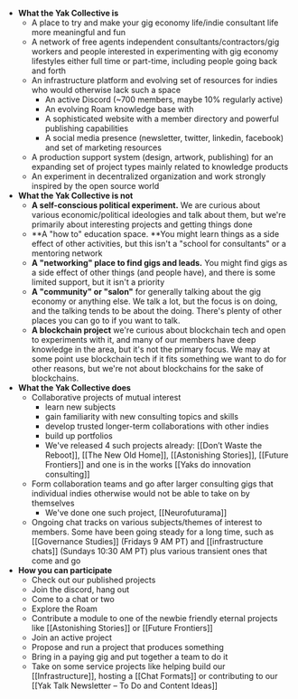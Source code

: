 - **What the Yak Collective is**
    - A place to try and make your gig economy life/indie consultant life more meaningful and fun
    - A network of free agents independent consultants/contractors/gig workers and people interested in experimenting with gig economy lifestyles either full time or part-time, including people going back and forth 
    - An infrastructure platform and evolving set of resources for indies who would otherwise lack such a space
        - An active Discord (~700 members, maybe 10% regularly active)
        - An evolving Roam knowledge base with
        - A sophisticated website with a member directory and powerful publishing capabilities
        - A social media presence (newsletter, twitter, linkedin, facebook) and set of marketing resources
    - A production support system (design, artwork, publishing) for an expanding set of project types mainly related to knowledge products
    - An experiment in decentralized organization and work strongly inspired by the open source world
- **What the Yak Collective is not**
    - **A self-conscious political experiment.** We are curious about various economic/political ideologies and talk about them, but we're primarily about interesting projects and getting things done
    - **A "how to" education space. **You might learn things as a side effect of other activities, but this isn't a "school for consultants" or a mentoring network
    - **A "networking" place to find gigs and leads.** You might find gigs as a side effect of other things (and people have), and there is some limited support, but it isn't a priority
    - **A "community" or "salon"** for generally talking about the gig economy or anything else. We talk a lot, but the focus is on doing, and the talking tends to be about the doing. There's plenty of other places you can go to if you want to talk.
    - **A blockchain project** we're curious about blockchain tech and open to experiments with it, and many of our members have deep knowledge in the area, but it's not the primary focus. We may at some point use blockchain tech if it fits something we want to do for other reasons, but we're not about blockchains for the sake of blockchains.
- **What the Yak Collective does**
    - Collaborative projects of mutual interest
        - learn new subjects
        - gain familiarity with new consulting topics and skills
        - develop trusted longer-term collaborations with other indies
        - build up portfolios
        - We've released 4 such projects already: [[Don’t Waste the Reboot]], [[The New Old Home]], [[Astonishing Stories]], [[Future Frontiers]] and one is in the works [[Yaks do innovation consulting]]
    - Form collaboration teams and go after larger consulting gigs that individual indies otherwise would not be able to take on by themselves 
        - We've done one such project, [[Neurofuturama]]
    - Ongoing chat tracks on various subjects/themes of interest to members. Some have been going steady for a long time, such as [[Governance Studies]] (Fridays 9 AM PT) and [[infrastructure chats]] (Sundays 10:30 AM PT) plus various transient ones that come and go
- **How you can participate**
    - Check out our published projects
    - Join the discord, hang out
    - Come to a chat or two
    - Explore the Roam
    - Contribute a module to one of the newbie friendly eternal projects like [[Astonishing Stories]] or [[Future Frontiers]]
    - Join an active project
    - Propose and run a project that produces something
    - Bring in a paying gig and put together a team to do it
    - Take on some service projects like helping build our [[Infrastructure]], hosting a [[Chat Formats]] or contributing to our [[Yak Talk Newsletter – To Do and Content Ideas]]
